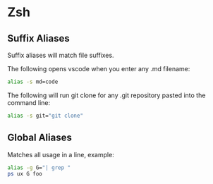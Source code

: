 # Zsh

## Suffix Aliases

Suffix aliases will match file suffixes.    

The following opens vscode when you enter any .md filename:
~~~ bash
alias -s md=code
~~~

The following will run git clone for any .git repository pasted into the command line:
~~~ bash
alias -s git="git clone"
~~~

## Global Aliases

Matches all usage in a line, example:
~~~ bash
alias -g G="| grep "
ps ux G foo
~~~
